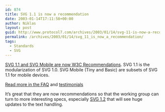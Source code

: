 ```yaml
---
id: 874
title: SVG 1.1 is now a recommendation
date: 2003-01-14T17:11:58+00:00
author: Niklas
layout: post
guid: http://www.protocol7.com/archives/2003/01/14/svg-11-is-now-a-recommendation/
permalink: /archives/2003/01/14/svg_11_is_now_a_recommendation/
tags:
  - Standards
  - SVG
---
```

<div class='microid-cf46614be1cc87112fb57cb92ff5df1297d26e71'>
  <p>
    <a href="http://www.w3.org/TR/SVG11/">SVG 1.1 and SVG Mobile are now W3C Recommendations</a>. SVG 1.1 is the modularization of SVG 1.0. SVG Mobile (Tiny and Basic) are subsets of SVG 1.1 for mobile devices.
  </p>
  
  <p>
    <a href="http://www.w3.org/2003/01/svg11-faq">Read more in the FAQ</a> and <a href="http://www.w3.org/2003/01/svg11-testimonial">testimonials</a>
  </p>
  
  <p>
    It&#8217;s great that they are now recommendations so that the working group can turn to more interesting specs, especially <a href="http://www.w3.org/TR/SVG12/">SVG 1.2</a> that will see huge updates to the text handling.
  </p>
</div>